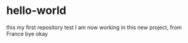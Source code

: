 # hello-world
this my first repository test
I am now working in this new project, from France
bye
okay
